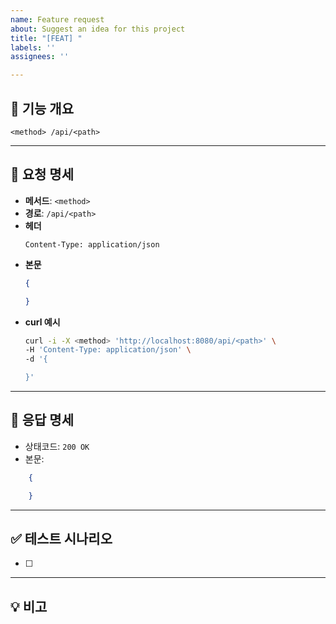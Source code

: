 ```yaml
---
name: Feature request
about: Suggest an idea for this project
title: "[FEAT] "
labels: ''
assignees: ''

---
```


## 📌 기능 개요
`<method> /api/<path>` 

---

## 🎯 요청 명세

- **메서드**: `<method>`
- **경로**: `/api/<path>`
- **헤더**
    ```http
    Content-Type: application/json
    ```
- **본문**
    ```json
    {

    }
    ```
- **curl 예시**
    ```bash
    curl -i -X <method> 'http://localhost:8080/api/<path>' \
    -H 'Content-Type: application/json' \
    -d '{

    }'
    ```

---

## 📌 응답 명세
- 상태코드: `200 OK`
- 본문: 
```json
    {

    }
```

---

## ✅ 테스트 시나리오
- [ ] 

---

## 💡 비고
